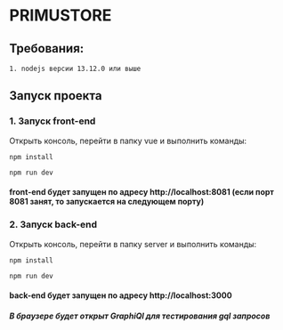 # PRIMUSTORE

## Требования:
    1. nodejs версии 13.12.0 или выше

## Запуск проекта
### 1. Запуск front-end

Открыть консоль, перейти в папку vue и выполнить команды:
```
npm install
```
```
npm run dev
```

#### front-end будет запущен по адресу http://localhost:8081 (если порт 8081 занят, то запускается на следующем порту)

### 2. Запуск back-end

Открыть консоль, перейти в папку server и выполнить команды:
```
npm install
```
```
npm run dev
```

#### back-end будет запущен по адресу http://localhost:3000
##### В браузере будет открыт GraphiQl для тестирования gql запросов